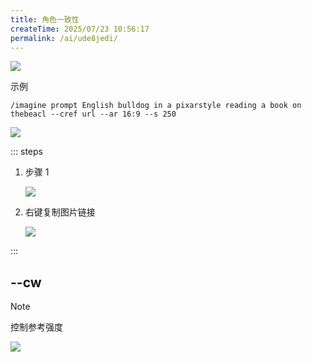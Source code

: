 ```yaml
---
title: 角色一致性
createTime: 2025/07/23 10:56:17
permalink: /ai/ude8jedi/
---
```

![](https://file.iglooblog.top/ai/PixPin_2025-07-23_11-00-22.png)

示例

```TXT
/imagine prompt English bulldog in a pixarstyle reading a book on thebeacl --cref url --ar 16:9 --s 250
```

![](https://file.iglooblog.top/ai/PixPin_2025-07-23_11-11-15.png)

::: steps

1. 步骤 1

   ![](https://file.iglooblog.top/ai/PixPin_2025-07-23_11-03-16.png)

2. 右键复制图片链接

   ![](https://file.iglooblog.top/ai/PixPin_2025-07-23_11-03-41.png)

:::

## --cw

> [!NOTE]
>
> 控制参考强度

![](https://file.iglooblog.top/ai/PixPin_2025-07-23_11-11-32.png)